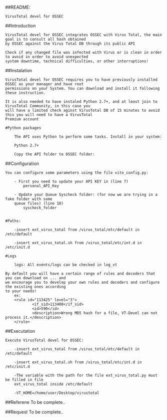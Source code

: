 ##README: 


	VirusTotal devel for OSSEC
	

##Introduction

	VirusTotal devel for OSSEC integrates OSSEC with Virus Total, the main goal is to consult all hash obtained
	by OSSEC against the Virus Total DB through its public API

	Check if any changed file was infected with Virus or is clean in order to avoid in order to avoid unexpected
	system downtime, technical difficulties, or other interruptions!


##Instalation

	VirusTotal devel for OSSEC requires you to have previously installed OSSEC as your manager and have root
	permissions on your System. You can download and install it following these instruction.

	It is also needed to have instaled Python 2.7+, and at least join to VirusTotal Community, in this case you
	will have a limited check aginst VirusTotal DB of 15 minutes to avoid this you will need to have a VirusTotal
	Premium account

	#Python packages

		The API uses Python to perform some tasks. Install in your system:

    	Python 2.7+

		Copy the API folder to OSSEC folder:

##Configuration

	You can configure some parameters using the file vito_config.py:

		- First you need to update your API KEY in (line 7)
			personal_API_Key 
		
		- Update your Queue Syscheck folder: (for now we are trying in a fake folder with some 
		queue files) (line 18)
			syscheck_folder


    #Paths:

        -insert ext_virus_total from /virus_total/etc/default in /etc/default

		-insert ext_virus_total.sh from /virus_total/etc/int.d in /etc/init.d

    #Logs

    	logs: All events/logs can be checked in log_vt

	By default you will have a certain range of rules and decoders that you can download on ... and 
	we encourage you to develop your own rules and decoders and configure the existing ones according
	to your needs!
		ex:
		<rule id="113425" level="3">
    			<if_sid>113400</if_sid>
    			<id>590</id>
    			<description>Wrong MD5 hash for a file, VT-Devel can not process it.</description>
  		</rule>
	

##Executation

	Execute VirusTotal devel for OSSEC:

		-insert ext_virus_total from /virus_total/etc/default in /etc/default

		-insert ext_virus_total.sh from /virus_total/etc/int.d in /etc/init.d

		-The variable with the path for the file ext_virus_total.py must be filled in file 
		ext_virus_total inside /etc/default
		
		-VT_HOME=/home/user/Desktop/virustotal


##Referene
	To be complete..
	
##Request
	To be complete..
